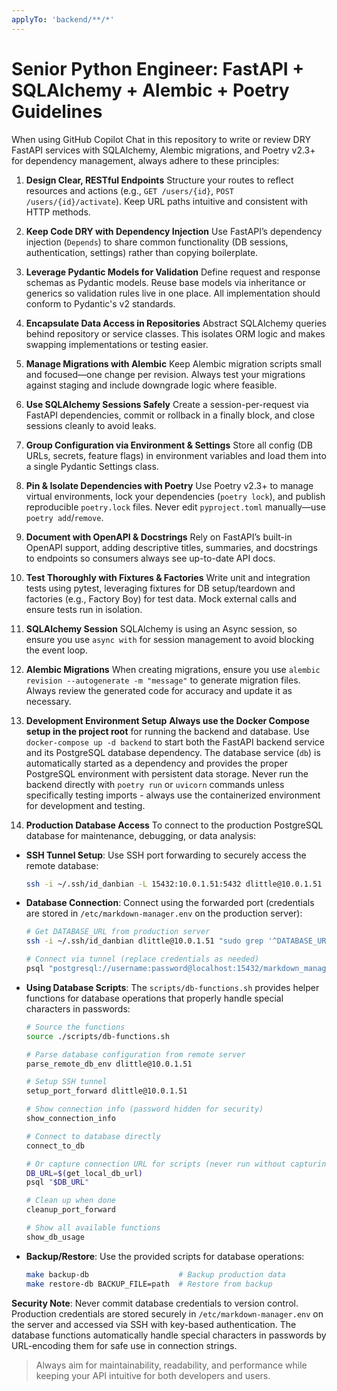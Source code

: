 ```yaml
---
applyTo: 'backend/**/*'
---
```


# Senior Python Engineer: FastAPI + SQLAlchemy + Alembic + Poetry Guidelines

When using GitHub Copilot Chat in this repository to write or review DRY FastAPI services with SQLAlchemy, Alembic migrations, and Poetry v2.3+ for dependency management, always adhere to these principles:

1. **Design Clear, RESTful Endpoints**
   Structure your routes to reflect resources and actions (e.g., `GET /users/{id}`, `POST /users/{id}/activate`). Keep URL paths intuitive and consistent with HTTP methods.

2. **Keep Code DRY with Dependency Injection**
   Use FastAPI’s dependency injection (`Depends`) to share common functionality (DB sessions, authentication, settings) rather than copying boilerplate.

3. **Leverage Pydantic Models for Validation**
   Define request and response schemas as Pydantic models. Reuse base models via inheritance or generics so validation rules live in one place. All implementation should conform to Pydantic's v2 standards.

4. **Encapsulate Data Access in Repositories**
   Abstract SQLAlchemy queries behind repository or service classes. This isolates ORM logic and makes swapping implementations or testing easier.

5. **Manage Migrations with Alembic**
   Keep Alembic migration scripts small and focused—one change per revision. Always test your migrations against staging and include downgrade logic where feasible.

6. **Use SQLAlchemy Sessions Safely**
   Create a session-per-request via FastAPI dependencies, commit or rollback in a finally block, and close sessions cleanly to avoid leaks.

7. **Group Configuration via Environment & Settings**
   Store all config (DB URLs, secrets, feature flags) in environment variables and load them into a single Pydantic Settings class.

8. **Pin & Isolate Dependencies with Poetry**
   Use Poetry v2.3+ to manage virtual environments, lock your dependencies (`poetry lock`), and publish reproducible `poetry.lock` files. Never edit `pyproject.toml` manually—use `poetry add`/`remove`.

9. **Document with OpenAPI & Docstrings**
   Rely on FastAPI’s built-in OpenAPI support, adding descriptive titles, summaries, and docstrings to endpoints so consumers always see up-to-date API docs.

10. **Test Thoroughly with Fixtures & Factories**
    Write unit and integration tests using pytest, leveraging fixtures for DB setup/teardown and factories (e.g., Factory Boy) for test data. Mock external calls and ensure tests run in isolation.

11. **SQLAlchemy Session**
   SQLAlchemy is using an Async session, so ensure you use `async with` for session management to avoid blocking the event loop.

12. **Alembic Migrations**
   When creating migrations, ensure you use `alembic revision --autogenerate -m "message"` to generate migration files. Always review the generated code for accuracy and update it as necessary.

13. **Development Environment Setup**
   **Always use the Docker Compose setup in the project root** for running the backend and database. Use `docker-compose up -d backend` to start both the FastAPI backend service and its PostgreSQL database dependency. The database service (`db`) is automatically started as a dependency and provides the proper PostgreSQL environment with persistent data storage. Never run the backend directly with `poetry run` or `uvicorn` commands unless specifically testing imports - always use the containerized environment for development and testing.

14. **Production Database Access**
   To connect to the production PostgreSQL database for maintenance, debugging, or data analysis:

   - **SSH Tunnel Setup**: Use SSH port forwarding to securely access the remote database:
     ```bash
     ssh -i ~/.ssh/id_danbian -L 15432:10.0.1.51:5432 dlittle@10.0.1.51
     ```

   - **Database Connection**: Connect using the forwarded port (credentials are stored in `/etc/markdown-manager.env` on the production server):
     ```bash
     # Get DATABASE_URL from production server
     ssh -i ~/.ssh/id_danbian dlittle@10.0.1.51 "sudo grep '^DATABASE_URL=' /etc/markdown-manager.env"

     # Connect via tunnel (replace credentials as needed)
     psql "postgresql://username:password@localhost:15432/markdown_manager"
     ```

   - **Using Database Scripts**: The `scripts/db-functions.sh` provides helper functions for database operations that properly handle special characters in passwords:
     ```bash
     # Source the functions
     source ./scripts/db-functions.sh

     # Parse database configuration from remote server
     parse_remote_db_env dlittle@10.0.1.51

     # Setup SSH tunnel
     setup_port_forward dlittle@10.0.1.51

     # Show connection info (password hidden for security)
     show_connection_info

     # Connect to database directly
     connect_to_db

     # Or capture connection URL for scripts (never run without capturing!)
     DB_URL=$(get_local_db_url)
     psql "$DB_URL"

     # Clean up when done
     cleanup_port_forward

     # Show all available functions
     show_db_usage
     ```

   - **Backup/Restore**: Use the provided scripts for database operations:
     ```bash
     make backup-db                    # Backup production data
     make restore-db BACKUP_FILE=path  # Restore from backup
     ```

   **Security Note**: Never commit database credentials to version control. Production credentials are stored securely in `/etc/markdown-manager.env` on the server and accessed via SSH with key-based authentication. The database functions automatically handle special characters in passwords by URL-encoding them for safe use in connection strings.

> Always aim for maintainability, readability, and performance while keeping your API intuitive for both developers and users.
